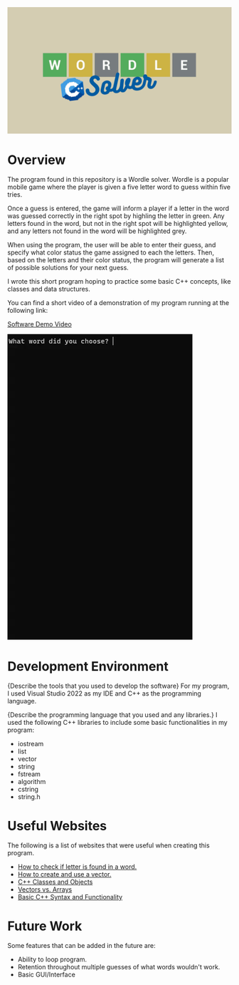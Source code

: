 ![Banner](docs/banner.png)

# Overview

The program found in this repository is a Wordle solver. Wordle is a popular mobile game where the player is given a five letter word to guess within five tries.

Once a guess is entered, the game will inform a player if a letter in the word was guessed correctly in the right spot by highling the letter in green.
Any letters found in the word, but not in the right spot will be highlighted yellow, and any letters not found in the word will be highlighted grey.

When using the program, the user will be able to enter their guess, and specify what color status the game assigned to each the letters. Then, based on the
letters and their color status, the program will generate a list of possible solutions for your next guess.

I wrote this short program hoping to practice some basic C++ concepts, like classes and data structures.

You can find a short video of a demonstration of my program running at the following link:

[Software Demo Video](https://youtu.be/a9tYNDIIfbM)

![Demo](docs/demo.gif)

# Development Environment

{Describe the tools that you used to develop the software}
For my program, I used Visual Studio 2022 as my IDE and C++ as the programming language.

{Describe the programming language that you used and any libraries.}
I used the following C++ libraries to include some basic functionalities in my program:
* iostream
* list
* vector
* string
* fstream
* algorithm
* cstring
* string.h

# Useful Websites

The following is a list of websites that were useful when creating this program.
* [How to check if letter is found in a word.](https://cplusplus.com/forum/beginner/142988/)
* [How to create and use a vector.](https://cplusplus.com/reference/vector/vector/)
* [C++ Classes and Objects](https://www.w3schools.com/cpp/cpp_classes.asp)
* [Vectors vs. Arrays](https://www.youtube.com/watch?v=VW8eDxB0c-s)
* [Basic C++ Syntax and Functionality](https://www.geeksforgeeks.org/c-programming-basics/#:~:text=C%2B%2B%20is%20a%20general%2Dpurpose,%2C%20Unix%2C%20Mac%2C%20etc.)
    

# Future Work

Some features that can be added in the future are:
* Ability to loop program.
* Retention throughout multiple guesses of what words wouldn't work.
* Basic GUI/Interface